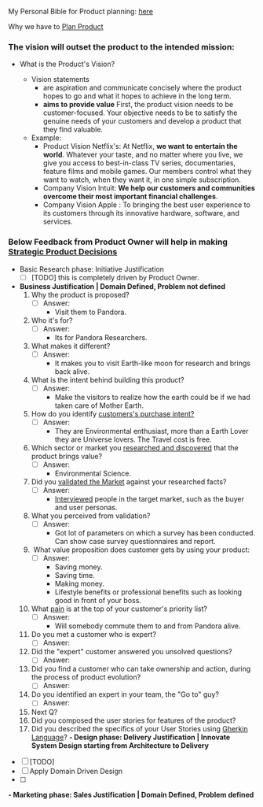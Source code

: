 
My Personal Bible for Product planning: [here](https://www.productplan.com/blog/)

Why we have to [Plan Product](https://www.productplan.com/learn/what-is-product-planning/)

### The vision will outset the product to the intended mission:

- What is the Product's Vision?

	- Vision statements 
		- are aspiration and communicate concisely where the product hopes to go and what it hopes to achieve in the long term. 
		- **aims to provide value**  First, the product vision needs to be customer-focused. Your objective needs to be to satisfy the genuine needs of your customers and develop a product that they find valuable.
	 - Example:
		 - Product Vision Netflix's: At Netflix, **we want to entertain the world**. Whatever your taste, and no matter where you live, we give you access to best-in-class TV series, documentaries, feature films and mobile games. Our members control what they want to watch, when they want it, in one simple subscription.	
		- Company Vision Intuit: **We help our customers and communities overcome their most important financial challenges**.
		- Company Vision Apple :  To bringing the best user experience to its customers through its innovative hardware, software, and services.



### Below Feedback from Product Owner will help in making [Strategic Product Decisions](https://www.productplan.com/blog/feedback-strategic-product-decisions/)

- Basic Research phase:  Initiative Justification
	- [ ]  [TODO] this is completely driven by Product Owner.
- **Business Justification | Domain Defined, Problem not defined**
	1.  Why the product is proposed?
		- [ ] Answer: 
			 - Visit them to Pandora.
	2. Who it's for?
		 - [ ] Answer: 
			- Its for Pandora Researchers.
	3. What makes it different?
		- [ ] Answer: 
			- It makes you to visit Earth-like moon for research and brings back alive.
	4.  What is the intent behind building this product?
		- [ ] Answer: 
			- Make the visitors to realize how the earth could be if we had taken care of Mother Earth.
	5. How do you identify [customers's purchase intent?](https://www.surveymonkey.com/market-research/resources/what-is-purchase-intent/)
		- [ ] Answer: 
			- They are Environmental enthusiast, more than a Earth Lover they are Universe lovers. The Travel cost is free.
	6. Which sector or market you [researched and discovered](https://www.productplan.com/blog/10-tips-for-new-product-research-and-discovery/) that the product brings value?
		- [ ] Answer: 
			- Environmental Science.
	7. Did you [validated the Market](https://www.productplan.com/glossary/market-validation/) against your researched facts?
		- [ ] Answer:
			-  [Interviewed](https://www.productplan.com/blog/questions-product-managers-ask-customers/) people in the target market, such as the buyer and user personas.
	8. What you perceived from validation?
		- [ ] Answer:
			- Got lot of parameters on which a survey has been conducted. Can show case  survey questionnaires and report.
	9.  What value proposition does customer gets by using your product:
		- [ ] Answer:
			 - Saving money.
			-  Saving time.
			-  Making money.
			-  Lifestyle benefits or professional benefits such as looking good in front of your boss.
	10. What [pain](https://www.productplan.com/blog/patterns-of-pain/) is at the top of your customer's priority list?
		- [ ] Answer: 
			- Will somebody commute them to and from Pandora alive.
	11. Do you met a customer who is expert?
		 - [ ] Answer: 
	12. Did the "expert" customer answered you unsolved questions?
		- [ ] Answer: 
	13. Did you find a customer who can take ownership and action, during the process of product evolution?
		 - [ ] Answer: 
	14. Do you identified an expert in your team, the "Go to" guy?
		- [ ] Answer: 
	15. Next Q?
	16. Did you composed the user stories for features of the product?
	17. Did you described the specifics of your User Stories using [Gherkin Language](https://medium.com/@nic/writing-user-stories-with-gherkin-dda63461b1d2)?
**- Design phase: Delivery Justification | Innovate System Design starting from Architecture to Delivery** 
- [ ] [TODO]
- [ ] Apply Domain Driven Design
- [ ] 
**- Marketing phase: Sales Justification | Domain Defined, Problem defined** 

